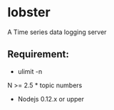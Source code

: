 # lobster
A Time series data logging server

## Requirement: 
* ulimit -n <N>

N >= 2.5 * topic numbers

* Nodejs 0.12.x or upper
